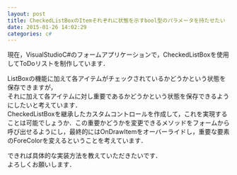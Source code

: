 ```yaml
---
layout: post
title: CheckedListBoxのItemそれぞれに状態を示すbool型のパラメータを持たせたい
date: 2015-01-26 14:02:29
categories: c#
---
```

<p>現在，VisualStudioC#のフォームアプリケーションで，CheckedListBoxを使用してToDoリストを制作しています．</p>

<p>ListBoxの機能に加えて各アイテムがチェックされているかどうかという状態を保存できますが，<br>
それに加えて各アイテムに対し重要であるかどうかという状態を保存できるようにしたいと考えています．<br>
CheckedListBoxを継承したカスタムコントロールを作成して，これを実現することは可能でしょうか．この重要かどうかを変更できるメソッドをフォームから呼び出せるようにし，最終的にはOnDrawItemをオーバーライドし，重要な要素のForeColorを変えるということを考えています．</p>

<p>できれば具体的な実装方法を教えていただきたいです．<br>
よろしくお願いします．</p>
